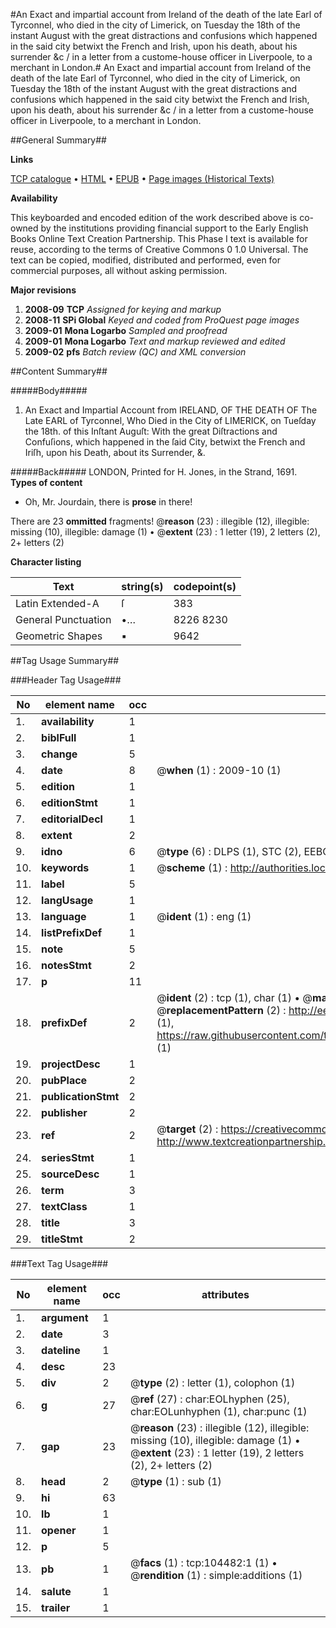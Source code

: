 #An Exact and impartial account from Ireland of the death of the late Earl of Tyrconnel, who died in the city of Limerick, on Tuesday the 18th of the instant August with the great distractions and confusions which happened in the said city betwixt the French and Irish, upon his death, about his surrender &c / in a letter from a custome-house officer in Liverpoole, to a merchant in London.#
An Exact and impartial account from Ireland of the death of the late Earl of Tyrconnel, who died in the city of Limerick, on Tuesday the 18th of the instant August with the great distractions and confusions which happened in the said city betwixt the French and Irish, upon his death, about his surrender &c / in a letter from a custome-house officer in Liverpoole, to a merchant in London.

##General Summary##

**Links**

[TCP catalogue](http://www.ota.ox.ac.uk/tcp/)  • 
[HTML](http://tei.it.ox.ac.uk/tcp/Texts-HTML/free/A38/A38880.html)  • 
[EPUB](http://tei.it.ox.ac.uk/tcp/Texts-EPUB/free/A38/A38880.epub) • 
[Page images (Historical Texts)](https://data.historicaltexts.jisc.ac.uk/view?pubId=eebo-15713852e&pageId=eebo-15713852e-104482-1)

**Availability**

This keyboarded and encoded edition of the
	       work described above is co-owned by the institutions
	       providing financial support to the Early English Books
	       Online Text Creation Partnership. This Phase I text is
	       available for reuse, according to the terms of Creative
	       Commons 0 1.0 Universal. The text can be copied,
	       modified, distributed and performed, even for
	       commercial purposes, all without asking permission.

**Major revisions**

1. __2008-09__ __TCP__ *Assigned for keying and markup*
1. __2008-11__ __SPi Global__ *Keyed and coded from ProQuest page images*
1. __2009-01__ __Mona Logarbo__ *Sampled and proofread*
1. __2009-01__ __Mona Logarbo__ *Text and markup reviewed and edited*
1. __2009-02__ __pfs__ *Batch review (QC) and XML conversion*

##Content Summary##

#####Body#####

1. An Exact and Impartial Account from IRELAND, OF THE DEATH OF The Late EARL of Tyrconnel, Who Died in the City of LIMERICK, on Tueſday the 18th. of this Inſtant Auguſt: With the great Diſtractions and Confuſions, which happened in the ſaid City, betwixt the French and Iriſh, upon his Death, about its Surrender, &.

#####Back#####
LONDON, Printed for H. Jones, in the Strand, 1691.
**Types of content**

  * Oh, Mr. Jourdain, there is **prose** in there!

There are 23 **ommitted** fragments! 
 @__reason__ (23) : illegible (12), illegible: missing (10), illegible: damage (1)  •  @__extent__ (23) : 1 letter (19), 2 letters (2), 2+ letters (2)

**Character listing**


|Text|string(s)|codepoint(s)|
|---|---|---|
|Latin Extended-A|ſ|383|
|General Punctuation|•…|8226 8230|
|Geometric Shapes|▪|9642|

##Tag Usage Summary##

###Header Tag Usage###

|No|element name|occ|attributes|
|---|---|---|---|
|1.|__availability__|1||
|2.|__biblFull__|1||
|3.|__change__|5||
|4.|__date__|8| @__when__ (1) : 2009-10 (1)|
|5.|__edition__|1||
|6.|__editionStmt__|1||
|7.|__editorialDecl__|1||
|8.|__extent__|2||
|9.|__idno__|6| @__type__ (6) : DLPS (1), STC (2), EEBO-CITATION (1), OCLC (1), VID (1)|
|10.|__keywords__|1| @__scheme__ (1) : http://authorities.loc.gov/ (1)|
|11.|__label__|5||
|12.|__langUsage__|1||
|13.|__language__|1| @__ident__ (1) : eng (1)|
|14.|__listPrefixDef__|1||
|15.|__note__|5||
|16.|__notesStmt__|2||
|17.|__p__|11||
|18.|__prefixDef__|2| @__ident__ (2) : tcp (1), char (1)  •  @__matchPattern__ (2) : ([0-9\-]+):([0-9IVX]+) (1), (.+) (1)  •  @__replacementPattern__ (2) : http://eebo.chadwyck.com/downloadtiff?vid=$1&page=$2 (1), https://raw.githubusercontent.com/textcreationpartnership/Texts/master/tcpchars.xml#$1 (1)|
|19.|__projectDesc__|1||
|20.|__pubPlace__|2||
|21.|__publicationStmt__|2||
|22.|__publisher__|2||
|23.|__ref__|2| @__target__ (2) : https://creativecommons.org/publicdomain/zero/1.0/ (1), http://www.textcreationpartnership.org/docs/. (1)|
|24.|__seriesStmt__|1||
|25.|__sourceDesc__|1||
|26.|__term__|3||
|27.|__textClass__|1||
|28.|__title__|3||
|29.|__titleStmt__|2||


###Text Tag Usage###

|No|element name|occ|attributes|
|---|---|---|---|
|1.|__argument__|1||
|2.|__date__|3||
|3.|__dateline__|1||
|4.|__desc__|23||
|5.|__div__|2| @__type__ (2) : letter (1), colophon (1)|
|6.|__g__|27| @__ref__ (27) : char:EOLhyphen (25), char:EOLunhyphen (1), char:punc (1)|
|7.|__gap__|23| @__reason__ (23) : illegible (12), illegible: missing (10), illegible: damage (1)  •  @__extent__ (23) : 1 letter (19), 2 letters (2), 2+ letters (2)|
|8.|__head__|2| @__type__ (1) : sub (1)|
|9.|__hi__|63||
|10.|__lb__|1||
|11.|__opener__|1||
|12.|__p__|5||
|13.|__pb__|1| @__facs__ (1) : tcp:104482:1 (1)  •  @__rendition__ (1) : simple:additions (1)|
|14.|__salute__|1||
|15.|__trailer__|1||
